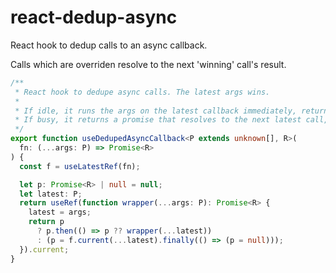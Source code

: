 # react-dedup-async

React hook to dedup calls to an async callback.

Calls which are overriden resolve to the next 'winning' call's result.

```ts
/**
 * React hook to dedupe async calls. The latest args wins.
 *
 * If idle, it runs the args on the latest callback immediately, returning the promise.
 * If busy, it returns a promise that resolves to the next latest call, ignoring all intermediate calls.
 */
export function useDedupedAsyncCallback<P extends unknown[], R>(
  fn: (...args: P) => Promise<R>
) {
  const f = useLatestRef(fn);

  let p: Promise<R> | null = null;
  let latest: P;
  return useRef(function wrapper(...args: P): Promise<R> {
    latest = args;
    return p
      ? p.then(() => p ?? wrapper(...latest))
      : (p = f.current(...latest).finally(() => (p = null)));
  }).current;
}
```
